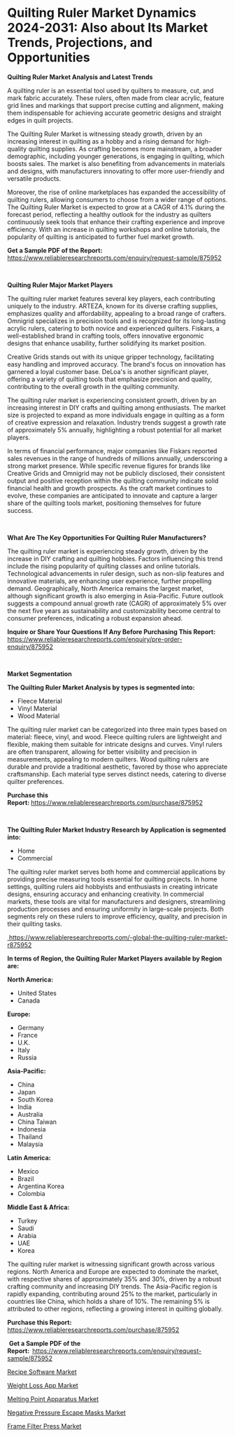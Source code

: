 <p><h1>Quilting Ruler Market Dynamics 2024-2031: Also about Its Market Trends, Projections, and Opportunities</h1></p><p><strong>Quilting Ruler Market Analysis and Latest Trends</strong></p>
<p><p>A quilting ruler is an essential tool used by quilters to measure, cut, and mark fabric accurately. These rulers, often made from clear acrylic, feature grid lines and markings that support precise cutting and alignment, making them indispensable for achieving accurate geometric designs and straight edges in quilt projects.</p><p>The Quilting Ruler Market is witnessing steady growth, driven by an increasing interest in quilting as a hobby and a rising demand for high-quality quilting supplies. As crafting becomes more mainstream, a broader demographic, including younger generations, is engaging in quilting, which boosts sales. The market is also benefiting from advancements in materials and designs, with manufacturers innovating to offer more user-friendly and versatile products.</p><p>Moreover, the rise of online marketplaces has expanded the accessibility of quilting rulers, allowing consumers to choose from a wider range of options. The Quilting Ruler Market is expected to grow at a CAGR of 4.1% during the forecast period, reflecting a healthy outlook for the industry as quilters continuously seek tools that enhance their crafting experience and improve efficiency. With an increase in quilting workshops and online tutorials, the popularity of quilting is anticipated to further fuel market growth.</p></p>
<p><strong>Get a Sample PDF of the Report:&nbsp;</strong> <a href="https://www.reliableresearchreports.com/enquiry/request-sample/875952?utm_campaign=34&utm_medium=2&utm_source=Github&utm_content=ia&utm_term=16112024&utm_id=quilting-ruler">https://www.reliableresearchreports.com/enquiry/request-sample/875952</a></p>
<p>&nbsp;</p>
<p><strong>Quilting Ruler Major Market Players</strong></p>
<p><p>The quilting ruler market features several key players, each contributing uniquely to the industry. ARTEZA, known for its diverse crafting supplies, emphasizes quality and affordability, appealing to a broad range of crafters. Omnigrid specializes in precision tools and is recognized for its long-lasting acrylic rulers, catering to both novice and experienced quilters. Fiskars, a well-established brand in crafting tools, offers innovative ergonomic designs that enhance usability, further solidifying its market position.</p><p>Creative Grids stands out with its unique gripper technology, facilitating easy handling and improved accuracy. The brand's focus on innovation has garnered a loyal customer base. DeLoa's is another significant player, offering a variety of quilting tools that emphasize precision and quality, contributing to the overall growth in the quilting community.</p><p>The quilting ruler market is experiencing consistent growth, driven by an increasing interest in DIY crafts and quilting among enthusiasts. The market size is projected to expand as more individuals engage in quilting as a form of creative expression and relaxation. Industry trends suggest a growth rate of approximately 5% annually, highlighting a robust potential for all market players.</p><p>In terms of financial performance, major companies like Fiskars reported sales revenues in the range of hundreds of millions annually, underscoring a strong market presence. While specific revenue figures for brands like Creative Grids and Omnigrid may not be publicly disclosed, their consistent output and positive reception within the quilting community indicate solid financial health and growth prospects. As the craft market continues to evolve, these companies are anticipated to innovate and capture a larger share of the quilting tools market, positioning themselves for future success.</p></p>
<p>&nbsp;</p>
<p><strong>What Are The Key Opportunities For Quilting Ruler Manufacturers?</strong></p>
<p><p>The quilting ruler market is experiencing steady growth, driven by the increase in DIY crafting and quilting hobbies. Factors influencing this trend include the rising popularity of quilting classes and online tutorials. Technological advancements in ruler design, such as non-slip features and innovative materials, are enhancing user experience, further propelling demand. Geographically, North America remains the largest market, although significant growth is also emerging in Asia-Pacific. Future outlook suggests a compound annual growth rate (CAGR) of approximately 5% over the next five years as sustainability and customizability become central to consumer preferences, indicating a robust expansion ahead.</p></p>
<p><strong>Inquire or Share Your Questions If Any Before Purchasing This Report:</strong> <a href="https://www.reliableresearchreports.com/enquiry/pre-order-enquiry/875952?utm_campaign=34&utm_medium=2&utm_source=Github&utm_content=ia&utm_term=16112024&utm_id=quilting-ruler">https://www.reliableresearchreports.com/enquiry/pre-order-enquiry/875952</a></p>
<p>&nbsp;</p>
<p><strong>Market Segmentation</strong></p>
<p><strong>The Quilting Ruler Market Analysis by types is segmented into:</strong></p>
<p><ul><li>Fleece Material</li><li>Vinyl Material</li><li>Wood Material</li></ul></p>
<p><p>The quilting ruler market can be categorized into three main types based on material: fleece, vinyl, and wood. Fleece quilting rulers are lightweight and flexible, making them suitable for intricate designs and curves. Vinyl rulers are often transparent, allowing for better visibility and precision in measurements, appealing to modern quilters. Wood quilting rulers are durable and provide a traditional aesthetic, favored by those who appreciate craftsmanship. Each material type serves distinct needs, catering to diverse quilter preferences.</p></p>
<p><strong>Purchase this Report:&nbsp;</strong><a href="https://www.reliableresearchreports.com/purchase/875952?utm_campaign=34&utm_medium=2&utm_source=Github&utm_content=ia&utm_term=16112024&utm_id=quilting-ruler">https://www.reliableresearchreports.com/purchase/875952</a></p>
<p>&nbsp;</p>
<p><strong>The Quilting Ruler Market Industry Research by Application is segmented into:</strong></p>
<p><ul><li>Home</li><li>Commercial</li></ul></p>
<p><p>The quilting ruler market serves both home and commercial applications by providing precise measuring tools essential for quilting projects. In home settings, quilting rulers aid hobbyists and enthusiasts in creating intricate designs, ensuring accuracy and enhancing creativity. In commercial markets, these tools are vital for manufacturers and designers, streamlining production processes and ensuring uniformity in large-scale projects. Both segments rely on these rulers to improve efficiency, quality, and precision in their quilting tasks.</p></p>
<p><a href="https://www.reliableresearchreports.com/-global-the-quilting-ruler-market-r875952?utm_campaign=34&utm_medium=2&utm_source=Github&utm_content=ia&utm_term=16112024&utm_id=quilting-ruler">&nbsp;https://www.reliableresearchreports.com/-global-the-quilting-ruler-market-r875952</a></p>
<p><strong>In terms of Region, the Quilting Ruler Market Players available by Region are:</strong></p>
<p>
    <p> <strong> North America: </strong>
        <ul>
            <li>United States</li>
            <li>Canada</li>
        </ul>
        </p> 
    <p> <strong> Europe: </strong>
        <ul>
            <li>Germany</li>
            <li>France</li>
            <li>U.K.</li>
            <li>Italy</li>
            <li>Russia</li>
        </ul>
        </p> 
    <p> <strong> Asia-Pacific: </strong>
        <ul>
            <li>China</li>
            <li>Japan</li>
            <li>South Korea</li>
            <li>India</li>
            <li>Australia</li>
            <li>China Taiwan</li>
            <li>Indonesia</li>
            <li>Thailand</li>
            <li>Malaysia</li>
        </ul>
        </p> 
    <p> <strong> Latin America: </strong>
        <ul>
            <li>Mexico</li>
            <li>Brazil</li>
            <li>Argentina Korea</li>
            <li>Colombia</li>
        </ul>
        </p> 
    <p> <strong> Middle East & Africa: </strong>
        <ul>
            <li>Turkey</li>
            <li>Saudi</li>
            <li>Arabia</li>
            <li>UAE</li>
            <li>Korea</li>
        </ul>
    </p>
    </p>
<p><p>The quilting ruler market is witnessing significant growth across various regions. North America and Europe are expected to dominate the market, with respective shares of approximately 35% and 30%, driven by a robust crafting community and increasing DIY trends. The Asia-Pacific region is rapidly expanding, contributing around 25% to the market, particularly in countries like China, which holds a share of 10%. The remaining 5% is attributed to other regions, reflecting a growing interest in quilting globally.</p></p>
<p><strong>Purchase this Report: </strong><a href="https://www.reliableresearchreports.com/purchase/875952?utm_campaign=34&utm_medium=2&utm_source=Github&utm_content=ia&utm_term=16112024&utm_id=quilting-ruler">https://www.reliableresearchreports.com/purchase/875952</a></p>
<p>&nbsp;<strong>Get a Sample PDF of the Report:&nbsp;&nbsp;</strong><a href="https://www.reliableresearchreports.com/enquiry/request-sample/875952?utm_campaign=34&utm_medium=2&utm_source=Github&utm_content=ia&utm_term=16112024&utm_id=quilting-ruler">https://www.reliableresearchreports.com/enquiry/request-sample/875952</a></p>
<p><strong></strong></p>
<p><p><a href="https://issuu.com/reportprime-2/docs/recipe-software-market-size-2030.pp_5fc0d388401d89?utm_campaign=34&utm_medium=2&utm_source=Github&utm_content=ia&utm_term=16112024&utm_id=quilting-ruler">Recipe Software Market</a></p><p><a href="https://issuu.com/reportprime-2/docs/weight-loss-app-market-size-2030.pp_6f837ab0407995?utm_campaign=34&utm_medium=2&utm_source=Github&utm_content=ia&utm_term=16112024&utm_id=quilting-ruler">Weight Loss App Market</a></p><p><a href="https://www.linkedin.com/pulse/global-melting-point-apparatus-market-trends-innovations-forward-looking-xnmjf?utm_campaign=34&utm_medium=2&utm_source=Github&utm_content=ia&utm_term=16112024&utm_id=quilting-ruler">Melting Point Apparatus Market</a></p><p><a href="https://github.com/HobertDavis43/Market-Research-Report-List-1/blob/main/negative-pressure-escape-masks-market.md?utm_campaign=34&utm_medium=2&utm_source=Github&utm_content=ia&utm_term=16112024&utm_id=quilting-ruler">Negative Pressure Escape Masks Market</a></p><p><a href="https://www.linkedin.com/pulse/opportunities-challenges-frame-filter-press-market-strategic-inokf?utm_campaign=34&utm_medium=2&utm_source=Github&utm_content=ia&utm_term=16112024&utm_id=quilting-ruler">Frame Filter Press Market</a></p></p>